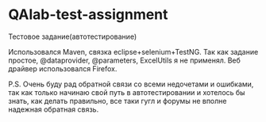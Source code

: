 # QAlab-test-assignment
Тестовое задание(автотестирование)

Использовался Maven, связка eclipse+selenium+TestNG.
Так как задание простое, @dataprovider, @parameters, ExcelUtils я не применял.
Веб драйвер использовался Firefox.

P.S. Очень буду рад обратной связи со всеми недочетами и ошибками, так как только начинаю свой путь в автотестировании и хотелось бы знать, как делать правильно, все таки гугл и форумы не вполне надежная обратная связь.

